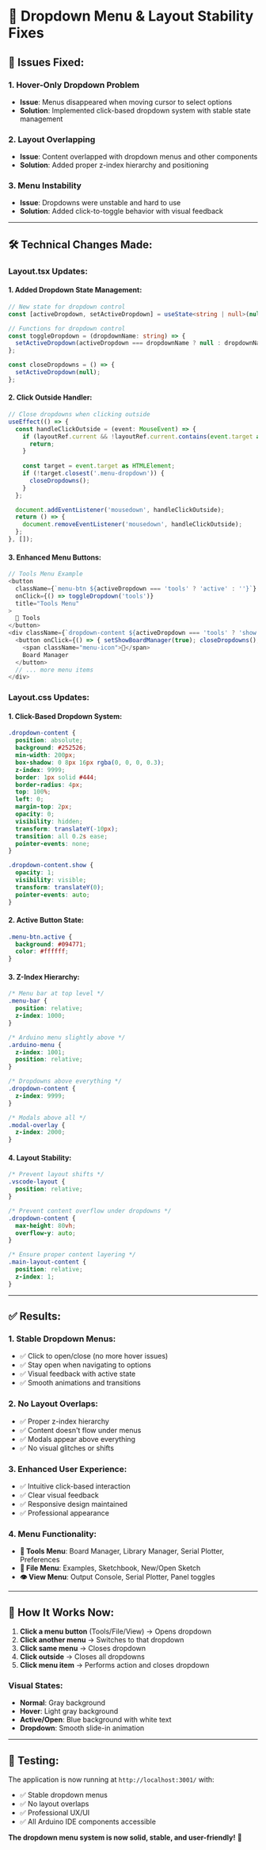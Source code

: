 # 🔧 **Dropdown Menu & Layout Stability Fixes**

## 🎯 **Issues Fixed:**

### 1. **Hover-Only Dropdown Problem**
- **Issue**: Menus disappeared when moving cursor to select options
- **Solution**: Implemented click-based dropdown system with stable state management

### 2. **Layout Overlapping**
- **Issue**: Content overlapped with dropdown menus and other components
- **Solution**: Added proper z-index hierarchy and positioning

### 3. **Menu Instability**
- **Issue**: Dropdowns were unstable and hard to use
- **Solution**: Added click-to-toggle behavior with visual feedback

---

## 🛠️ **Technical Changes Made:**

### **Layout.tsx Updates:**

#### **1. Added Dropdown State Management:**
```typescript
// New state for dropdown control
const [activeDropdown, setActiveDropdown] = useState<string | null>(null);

// Functions for dropdown control
const toggleDropdown = (dropdownName: string) => {
  setActiveDropdown(activeDropdown === dropdownName ? null : dropdownName);
};

const closeDropdowns = () => {
  setActiveDropdown(null);
};
```

#### **2. Click Outside Handler:**
```typescript
// Close dropdowns when clicking outside
useEffect(() => {
  const handleClickOutside = (event: MouseEvent) => {
    if (layoutRef.current && !layoutRef.current.contains(event.target as Node)) {
      return;
    }
    
    const target = event.target as HTMLElement;
    if (!target.closest('.menu-dropdown')) {
      closeDropdowns();
    }
  };

  document.addEventListener('mousedown', handleClickOutside);
  return () => {
    document.removeEventListener('mousedown', handleClickOutside);
  };
}, []);
```

#### **3. Enhanced Menu Buttons:**
```typescript
// Tools Menu Example
<button 
  className={`menu-btn ${activeDropdown === 'tools' ? 'active' : ''}`}
  onClick={() => toggleDropdown('tools')}
  title="Tools Menu"
>
  🔧 Tools
</button>
<div className={`dropdown-content ${activeDropdown === 'tools' ? 'show' : ''}`}>
  <button onClick={() => { setShowBoardManager(true); closeDropdowns(); }}>
    <span className="menu-icon">🎯</span>
    Board Manager
  </button>
  // ... more menu items
</div>
```

### **Layout.css Updates:**

#### **1. Click-Based Dropdown System:**
```css
.dropdown-content {
  position: absolute;
  background: #252526;
  min-width: 200px;
  box-shadow: 0 8px 16px rgba(0, 0, 0, 0.3);
  z-index: 9999;
  border: 1px solid #444;
  border-radius: 4px;
  top: 100%;
  left: 0;
  margin-top: 2px;
  opacity: 0;
  visibility: hidden;
  transform: translateY(-10px);
  transition: all 0.2s ease;
  pointer-events: none;
}

.dropdown-content.show {
  opacity: 1;
  visibility: visible;
  transform: translateY(0);
  pointer-events: auto;
}
```

#### **2. Active Button State:**
```css
.menu-btn.active {
  background: #094771;
  color: #ffffff;
}
```

#### **3. Z-Index Hierarchy:**
```css
/* Menu bar at top level */
.menu-bar {
  position: relative;
  z-index: 1000;
}

/* Arduino menu slightly above */
.arduino-menu {
  z-index: 1001;
  position: relative;
}

/* Dropdowns above everything */
.dropdown-content {
  z-index: 9999;
}

/* Modals above all */
.modal-overlay {
  z-index: 2000;
}
```

#### **4. Layout Stability:**
```css
/* Prevent layout shifts */
.vscode-layout {
  position: relative;
}

/* Prevent content overflow under dropdowns */
.dropdown-content {
  max-height: 80vh;
  overflow-y: auto;
}

/* Ensure proper content layering */
.main-layout-content {
  position: relative;
  z-index: 1;
}
```

---

## ✅ **Results:**

### **1. Stable Dropdown Menus:**
- ✅ Click to open/close (no more hover issues)
- ✅ Stay open when navigating to options
- ✅ Visual feedback with active state
- ✅ Smooth animations and transitions

### **2. No Layout Overlaps:**
- ✅ Proper z-index hierarchy
- ✅ Content doesn't flow under menus
- ✅ Modals appear above everything
- ✅ No visual glitches or shifts

### **3. Enhanced User Experience:**
- ✅ Intuitive click-based interaction
- ✅ Clear visual feedback
- ✅ Responsive design maintained
- ✅ Professional appearance

### **4. Menu Functionality:**
- **🔧 Tools Menu**: Board Manager, Library Manager, Serial Plotter, Preferences
- **📁 File Menu**: Examples, Sketchbook, New/Open Sketch
- **👁️ View Menu**: Output Console, Serial Plotter, Panel toggles

---

## 🎯 **How It Works Now:**

1. **Click a menu button** (Tools/File/View) → Opens dropdown
2. **Click another menu** → Switches to that dropdown
3. **Click same menu** → Closes dropdown
4. **Click outside** → Closes all dropdowns
5. **Click menu item** → Performs action and closes dropdown

### **Visual States:**
- **Normal**: Gray background
- **Hover**: Light gray background
- **Active/Open**: Blue background with white text
- **Dropdown**: Smooth slide-in animation

---

## 🚀 **Testing:**

The application is now running at `http://localhost:3001/` with:
- ✅ Stable dropdown menus
- ✅ No layout overlaps
- ✅ Professional UX/UI
- ✅ All Arduino IDE components accessible

**The dropdown menu system is now solid, stable, and user-friendly!** 🎉
